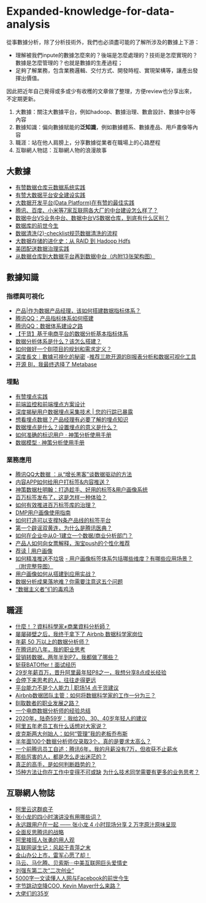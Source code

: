 # Expanded-knowledge-for-data-analysis

從事數據分析，除了分析技術外，我們也必須盡可能的了解所涉及的數據上下游：
- 理解被我們inpute的數據怎麼來的？後端是怎麼處理的？技術是怎麼實現的？數據是怎麼管理的？也就是數據的生產過程；
- 足夠了解業務，包含業務邏輯、交付方式、開發時程、實現架構等，讓產出發揮出價值。

因此把近年自己覺得或多或少有收穫的文章做了整理，方便review也分享出來，不定期更新。
1. 大數據：關注大數據平台，例如hadoop、數據治理、數倉設計、數據中台等內容
2. 數據知識：偏向數據賦能的**泛知識**，例如數據體系、數據產品、用戶畫像等內容
3. 職涯：站在他人肩膀上，分享數據從業者在職場上的心路歷程
4. 互聯網人物誌：互聯網人物的浪漫故事

## 大數據
- [有赞数据仓库元数据系统实践](https://mp.weixin.qq.com/s/JqNAKjG2Ug497YMfgtad1A)
- [有赞大数据平台安全建设实践](https://mp.weixin.qq.com/s/4G_OvlD_5uYr0o2m-qPW-Q)
- [大数据开发平台(Data Platform)在有赞的最佳实践](https://mp.weixin.qq.com/s/6udocRhscwv-mB5zW9lRwA)
- [腾讯、百度、小米等7家互联网各大厂的中台建设怎么样了？](https://mp.weixin.qq.com/s?__biz=MzI5OTk5OTM2Mw==&mid=2247498834&amp;idx=1&amp;sn=c64581e4ffbb55e38ba3b9c86a7466d0&source=41#wechat_redirect)
- [数据中台VS业务中台、数据中台VS数据仓库，到底有什么区别？](https://mp.weixin.qq.com/s?__biz=MzI5OTk5OTM2Mw==&mid=2247498772&amp;idx=1&amp;sn=22cfa162c17e00f864b988b03e552bc1&source=41#wechat_redirect)
- [数据库的前世今生](https://mp.weixin.qq.com/s/y1Q9S7QZjL4zbxuFzeTVBQ)
- [数据清洗(2)-checklist规范数据清洗的流程](https://mp.weixin.qq.com/s/9FDZF632dxn3vPmeC-wz1A)
- [大数据存储的进化史：从 RAID 到 Hadoop Hdfs](https://mp.weixin.qq.com/s/46uTHhSPhfhIaeTAaYKYBg)
- [美团配送数据治理实践](https://tech.meituan.com/2020/03/12/delivery-data-governance.html)
- [从数据仓库到大数据平台再到数据中台（内附13张架构图）](https://mp.weixin.qq.com/s/ys49a3wiu266q7q82przTg)

## 數據知識
 ### 指標與可視化
- [产品|作为数据产品经理，该如何搭建数据指标体系？](https://zhuanlan.zhihu.com/p/44687337)
- [腾讯QQ：产品指标体系如何搭建](http://www.199it.com/archives/743217.html)
- [腾讯QQ：数据体系建设之路 ](http://www.199it.com/archives/743254.html)
- [【干货】基于电商平台的数据分析基本指标体系](https://mp.weixin.qq.com/s/ukTmoK_fguG8_x9Q4C9ibw)
- [数据分析体系是什么？该怎么搭建？](https://mp.weixin.qq.com/s/_CB_KEQ8wCpwarfKGS4_OA)
- [如何做好一个BI项目的规划和需求定义？](https://mp.weixin.qq.com/s/y3SuF4e-A6anQmW7Mn2b0w)
 - [深度長文｜數據可視化的秘密](https://www.bfa.com.tw/blog/data-visualization-detail)
 -[推荐三款开源的BI报表分析和数据可视化工具](https://www.afenxi.com/65757.html)
- [开源 BI，我最终选择了 Metabase](https://juejin.im/post/6844904200728641550)
 
 ### 埋點
 - [有赞埋点实践](https://tech.youzan.com/track-1/)
 - [前端监控和前端埋点方案设计](https://segmentfault.com/a/1190000015864670)
 - [深度揭秘用户数据埋点采集技术 | 您的行踪已暴露](http://api.woshipm.com/data-analysis/3195604.html?sf=mobile&from=timeline&isappinstalled=0)
 - [想看埋点数据？产品经理有必要了解的埋点知识](https://mp.weixin.qq.com/s/djKo2uBDPUKADXX0wwmIDA)
 - [数据埋点是什么？设置埋点的意义是什么？](https://www.zhihu.com/question/36411025/answer/562103367?utm_source=wechat_session&utm_medium=social&utm_oi=812991846207868928)
 - [如何准确的标识用户 · 神策分析使用手册](https://manual.sensorsdata.cn/sa/latest/标识用户-7540285.html)
 - [数据模型 · 神策分析使用手册](https://manual.sensorsdata.cn/sa/latest/page-1573771.html)
 
 ### 業務應用
 - [腾讯QQ大数据 ：从“增长黑客”谈数据驱动的方法](http://www.199it.com/archives/743270.html)
 - [内容APP如何给用户打标签&内容推送？](http://www.woshipm.com/pd/3214800.html)
 - [神策数据杜明翰：打造趁手、好用的标签&用户画像系统](http://baijiahao.baidu.com/s?id=1638778544586181095&wfr=spider&for=pc)
 - [百万标签发布了，这是怎样一种体验？](https://mp.weixin.qq.com/s?__biz=MzIwNDI0ODY1OA==&mid=2655929812&idx=1&sn=915d950405758a98cd0e4b098b2e88ef&chksm=8d79e6e9ba0e6fff48bf73966a648f3fdef4a87a2e18d0bd8e0a954015b46a0c0205004d423f&scene=21#wechat_redirect)
 - [如何有效推进百万标签库的治理？](https://www.afenxi.com/78491.html)
 - [DMP用户画像使用指南](https://mp.weixin.qq.com/s/DiUmT4HUXUIm8AVqsE9WCg)
 - [如何打造可以支撑N条产品线的标签平台](https://mp.weixin.qq.com/s/TX6V1dT17Ikiba4xpThXUA)
 - [第一个辟谣双黄连，为什么是腾讯医典？](https://mp.weixin.qq.com/s/4q6D5z4Uk5aNf0zzcteLcQ)
 - [如何在企业中从0-1建立一个数据/商业分析部门？](https://mp.weixin.qq.com/s/ADblJqYIaiDRTwE2IZWulg)
 - [产品人如何向女票解释，淘宝push的个性化推荐](https://www.cnwebe.com/articles/80704.html)
 - [荐读 | 用户画像](https://mp.weixin.qq.com/s/aaT_jj5fBVH6FuqLB5zlIw)
 - [如何精准推送不垃圾](https://mp.weixin.qq.com/s/Qe3HRvrbYlqdmnJ4Sgc6fg)
[- 用户画像标签体系包括哪些维度？有哪些应用场景？（附完整导图）](https://mp.weixin.qq.com/s/FrtzMfugEo83J96-2-xpwQ)
- [用户画像如何从搭建到应用实战？](http://www.yoozai.com/archives/15332)
- [数据分析成果落地难？你需要注意这五个问题](https://mp.weixin.qq.com/s/2MftQhsfuIkzaoGAbvrndg)
- [“数据主义者”们的毒鸡汤](https://mp.weixin.qq.com/s/_8L8B7xvt_fe6GjQdZhylg)
 
 
 ## 職涯
- [什麼！？資料科學家≠商業資料分析師？](https://www.hbrtaiwan.com/article_content_AR0007924.html)
- [屡屡碰壁之后，我终于拿下了 Airbnb 数据科学家岗位 ](https://36kr.com/p/1722741145601)
- [年薪 50 万以上的数据分析师？](https://www.zhihu.com/question/36850899)
- [在腾讯的八年，我的职业思考](https://mp.weixin.qq.com/s/E0TGTBCQA1jdmYMkGC_ucg)
- [营销转数据，两年半到P7，我都做了哪些？](https://www.sohu.com/a/169618084_398736)
- [斩获BATOffer！面试经历](https://www.infoq.cn/article/f3P6pLlWNK84qc*hI30A)
- [29岁年薪百万，晋升阿里最年轻P8之一，我想分享8点成长经验](https://maimai.cn/article/detail?fid=1358953876&efid=RWBT7VSn7kNOokpYLU3MWA)
- [会停下来思考的人，往往走得更远](https://36kr.com/p/1724611248129)
- [平台能力不是个人能力 | 职场14 点干货建议](https://mp.weixin.qq.com/s/BgyTAzgIGTAEQY1qDXHAfw)
- [Airbnb数据团队主管：如何将数据科学家的工作一分为三？](https://xw.qq.com/cmsid/20180817A0SS2C00)
- [BI取数者的职业发展之路？](https://mp.weixin.qq.com/s?__biz=MzIwNDI0ODY1OA==&mid=2655928843&idx=1&sn=86280eda790970682b2ee4183801cb7a&chksm=8d79e136ba0e6820140d7c6a4c1ab808ec9b3c63e7b99446ba7fa2cb4796e3228e67001de88e&scene=21#wechat_redirect)
- [一个电商数据分析师的经验总结](http://www.woshipm.com/operate/36334.html)
- [2020年，陆奇59岁：我给20、30、40岁年轻人的建议](https://mp.weixin.qq.com/s/ERro30-usUgJN-du3KDaCQ)
- [阿里五年老员工有什么话想对大家说？](https://mp.weixin.qq.com/s/Mq2E0xO_ng9V4GzmFuhq8g)
- [皮克斯两大创始人：如何“管理”我的老板乔布斯](https://mp.weixin.qq.com/s/pWay-ZcUWhBFgKN4d2xCVQ)
- [半年面100个数据分析师仅录取3个，真的是要求太高么？](https://zhuanlan.zhihu.com/p/42432339?utm_source=wechat_session&utm_medium=social&utm_oi=812991846207868928)
- [一个前腾讯员工自述：腾讯6年，我的月薪没有7万，但收获不止薪水](http://api.woshipm.com/zhichang/2350853.html?sf=mobile)
- [那些厉害的人，都是怎么走出迷茫的？](https://mp.weixin.qq.com/s/c2DFgtRsdfOVCT2YsCmqPg)
- [真正的高手，是如何判断趋势的？](https://mp.weixin.qq.com/s/VZGQ1jTwwIK-jmSPiSrf_w)
- [15种方法让你在工作中变得不可或缺](https://mp.weixin.qq.com/s/UA2p-9EB5jP0jfAEKutuiQ)
[为什么技术同学需要有更多的业务思考？](https://mp.weixin.qq.com/s/cbGjoI9HW0E1dKFIbGDQFw)


## 互聯網人物誌
- [阿里云这群疯子](http://www.woshipm.com/it/1520333.html)
- [张小龙的四小时演讲没有用哪些词？](https://mp.weixin.qq.com/s/hT45I5TsNv18AAfNsx81PA)
- [永远跟用户在一起 —— 张小龙 4 小时现场分享 2 万字原汁原味呈现](https://mp.weixin.qq.com/s?__biz=MzU4NDc3NzUyMw==&mid=2247487778&amp;idx=1&amp;sn=29a40f10dbf2d4f5e1a7e14fc4a36851&source=41#wechat_redirect)
- [全面反思腾讯的战略](https://mp.weixin.qq.com/s/bgDgyu1D6DpvhARd0drEYw)
- [阿里接班人张勇的用人观](https://mp.weixin.qq.com/s/lnCQVgCwJ0zwKZbexy_NAQ)
- [互联网诞生记：风起于青萍之末](https://mp.weixin.qq.com/s/ccXQKPvYN2Kgh_alUutKvA)
- [金山办公上市，雷军心愿了却！](https://mp.weixin.qq.com/s/KnwLvnMXyi8pypPrJewrSg)
- [马云、马化腾、贝索斯···中美互联网巨头爱情史](https://mp.weixin.qq.com/s/UPH6BUh9azKcMPHFjBbOXg)
- [刘强东第二次“二次创业”](https://mp.weixin.qq.com/s/MgwKCwKkiyLRONFW2Jtm3A)
- [5000字一文读懂人人网与Facebook的前世今生](https://mp.weixin.qq.com/s/WDU-6cU51LofnPIr9zTp_Q)
- [字节跳动空降COO, Kevin Mayer什么来路？](https://mp.weixin.qq.com/s/QPNcPkYNtLni-AyfsJaNHg)
- [大佬们的35岁](https://mp.weixin.qq.com/s/w2kvHWoFxMW24bSz6QmXLA)


